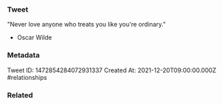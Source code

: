 ### Tweet
"Never love anyone who treats you like you're ordinary."

- Oscar Wilde

### Metadata
Tweet ID: 1472854284072931337
Created At: 2021-12-20T09:00:00.000Z
#relationships 

### Related

